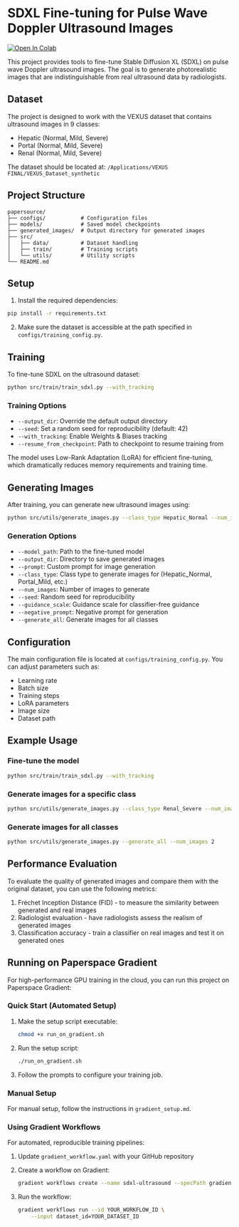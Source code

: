 # SDXL Fine-tuning for Pulse Wave Doppler Ultrasound Images

[![Open In Colab](https://colab.research.google.com/assets/colab-badge.svg)](https://colab.research.google.com/github/YOUR_USERNAME/sdxl-ultrasound/blob/main/notebooks/train_sdxl_ultrasound.ipynb)

This project provides tools to fine-tune Stable Diffusion XL (SDXL) on pulse wave Doppler ultrasound images. The goal is to generate photorealistic images that are indistinguishable from real ultrasound data by radiologists.

## Dataset

The project is designed to work with the VEXUS dataset that contains ultrasound images in 9 classes:
- Hepatic (Normal, Mild, Severe)
- Portal (Normal, Mild, Severe)
- Renal (Normal, Mild, Severe)

The dataset should be located at: `/Applications/VEXUS FINAL/VEXUS_Dataset_synthetic`

## Project Structure

```
papersource/
├── configs/           # Configuration files
├── models/            # Saved model checkpoints
├── generated_images/  # Output directory for generated images
├── src/
│   ├── data/          # Dataset handling
│   ├── train/         # Training scripts
│   └── utils/         # Utility scripts
└── README.md
```

## Setup

1. Install the required dependencies:

```bash
pip install -r requirements.txt
```

2. Make sure the dataset is accessible at the path specified in `configs/training_config.py`.

## Training

To fine-tune SDXL on the ultrasound dataset:

```bash
python src/train/train_sdxl.py --with_tracking
```

### Training Options

- `--output_dir`: Override the default output directory
- `--seed`: Set a random seed for reproducibility (default: 42)
- `--with_tracking`: Enable Weights & Biases tracking
- `--resume_from_checkpoint`: Path to checkpoint to resume training from

The model uses Low-Rank Adaptation (LoRA) for efficient fine-tuning, which dramatically reduces memory requirements and training time.

## Generating Images

After training, you can generate new ultrasound images using:

```bash
python src/utils/generate_images.py --class_type Hepatic_Normal --num_images 4
```

### Generation Options

- `--model_path`: Path to the fine-tuned model
- `--output_dir`: Directory to save generated images
- `--prompt`: Custom prompt for image generation
- `--class_type`: Class type to generate images for (Hepatic_Normal, Portal_Mild, etc.)
- `--num_images`: Number of images to generate
- `--seed`: Random seed for reproducibility
- `--guidance_scale`: Guidance scale for classifier-free guidance
- `--negative_prompt`: Negative prompt for generation
- `--generate_all`: Generate images for all classes

## Configuration

The main configuration file is located at `configs/training_config.py`. You can adjust parameters such as:

- Learning rate
- Batch size
- Training steps
- LoRA parameters
- Image size
- Dataset path

## Example Usage

### Fine-tune the model

```bash
python src/train/train_sdxl.py --with_tracking
```

### Generate images for a specific class

```bash
python src/utils/generate_images.py --class_type Renal_Severe --num_images 8
```

### Generate images for all classes

```bash
python src/utils/generate_images.py --generate_all --num_images 2
```

## Performance Evaluation

To evaluate the quality of generated images and compare them with the original dataset, you can use the following metrics:

1. Fréchet Inception Distance (FID) - to measure the similarity between generated and real images
2. Radiologist evaluation - have radiologists assess the realism of generated images
3. Classification accuracy - train a classifier on real images and test it on generated ones 

## Running on Paperspace Gradient

For high-performance GPU training in the cloud, you can run this project on Paperspace Gradient:

### Quick Start (Automated Setup)

1. Make the setup script executable:
   ```bash
   chmod +x run_on_gradient.sh
   ```

2. Run the setup script:
   ```bash
   ./run_on_gradient.sh
   ```

3. Follow the prompts to configure your training job.

### Manual Setup

For manual setup, follow the instructions in `gradient_setup.md`.

### Using Gradient Workflows

For automated, reproducible training pipelines:

1. Update `gradient_workflow.yaml` with your GitHub repository
2. Create a workflow on Gradient:
   ```bash
   gradient workflows create --name sdxl-ultrasound --specPath gradient_workflow.yaml
   ```

3. Run the workflow:
   ```bash
   gradient workflows run --id YOUR_WORKFLOW_ID \
       --input dataset_id=YOUR_DATASET_ID
   ``` 